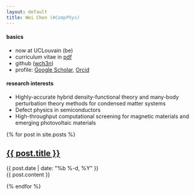 ```yaml
---
layout: default
title: Wei Chen (#CompPhys)
---
```


#### basics
* now at UCLouvain (be)
* curriculum vitae in [pdf](cv.pdf)
* github ([wch3n](http://github.com/wch3n))
* profile: 
  [Google Scholar](https://scholar.google.com/citations?user=ouy6ESIAAAAJa),
  [Orcid](http://orcid.org/0000-0002-7496-0341)

#### research interests
- Highly-accurate hybrid density-functional theory 
  and many-body perturbation theory methods for condensed matter systems
- Defect physics in semiconductors
- High-throughput computational screening for magnetic materials and emerging photovoltaic materials

{% for post in site.posts %}

<article class='post'>
  <h1 class='post-title'>
    <a href="{{ site.path }}{{ post.url }}">
      {{ post.title }}
    </a>
  </h1>
  <div class="post-date">{{ post.date | date: "%b %-d, %Y" }}</div>
  {{ post.content }}
</article>

{% endfor %}

